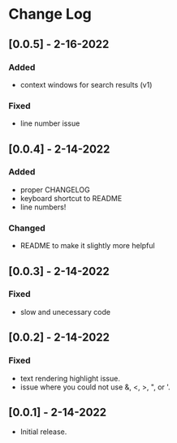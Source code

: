 # Change Log

## [0.0.5] - 2-16-2022
### Added
- context windows for search results (v1)
### Fixed
- line number issue

## [0.0.4] - 2-14-2022
### Added
- proper CHANGELOG
- keyboard shortcut to README
- line numbers!
### Changed
- README to make it slightly more helpful

## [0.0.3] - 2-14-2022
### Fixed
- slow and unecessary code

## [0.0.2] - 2-14-2022
### Fixed
- text rendering highlight issue.
- issue where you could not use &, <, >, ", or '.

## [0.0.1] - 2-14-2022
- Initial release.